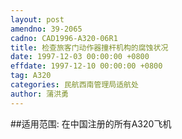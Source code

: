 ```yaml
---
layout: post
amendno: 39-2065
cadno: CAD1996-A320-06R1
title: 检查旅客门动作器撞杆机构的腐蚀状况
date: 1997-12-03 00:00:00 +0800
effdate: 1997-12-10 00:00:00 +0800
tag: A320
categories: 民航西南管理局适航处
author: 蒲洪勇
---
```


##适用范围:
在中国注册的所有A320飞机

